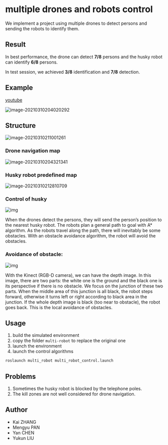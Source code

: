 # multiple drones and robots control

We implement a project using multiple drones to detect persons and sending the robots to identify them.

## Result

In best performance, the drone can detect **7/8** persons and the husky robot can identify **6/8** persons.

In test session, we achieved **3/8** identification and **7/8** detection.

## Example

[youtube](https://youtu.be/oOq0Vl2AG2k)

![image-20210310204020292](ReadMe.assets/image-20210310204020292.png)

## Structure

![image-20210310211001261](ReadMe.assets/image-20210310211001261.png)

### Drone navigation map

![image-20210310204321341](ReadMe.assets/image-20210310204321341.png)

### Husky robot predefined map

![image-20210310212810709](ReadMe.assets/image-20210310212810709.png)

### **Control of husky**

![img](https://lh5.googleusercontent.com/dwkex556HbyEIyJUQsBmDwJNUM6NDegZGRDeOstAFG-BH5hqyaZkzgmfN2oLIwhXp7JmrWNYs5CN_auD2LJHUyMKRYUyikMrRpB7Zpd5YkAp5EQ5XAq-z6b6b7jphnd34zHp049b)

When the drones detect the persons, they will send the person’s position to the nearest husky robot. The robots plan a general path to goal with A* algorithm. As the robots travel along the path, there will inevitably be some obstacles. With an obstacle avoidance algorithm, the robot will avoid the obstacles. 

### **Avoidance of obstacle:**

![img](https://lh6.googleusercontent.com/T3j6JALjm2wzvVF5Gv6bjKNU4fyb-1U_Me4wrtP1WFFdr0OBN2avwDqX8pCI_jpcEKnhToZapeDXMJ8jYCZQuYOSsLq0cd15I_oFw7W4bRLtL-Tsk3kEqtpt6f1uSqztFtwsPUgr)

With the Kinect (RGB-D camera), we can have the depth image. In this image, there are two parts: the white one is the ground and the black one is its perspective if there is no obstacle. We focus on the junction of these two parts. When the middle area of this junction is all black, the robot steps forward, otherwise it turns left or right according to black area in the junction. If the whole depth image is black (too near to obstacle), the robot goes back. This is the local avoidance of obstacles.

## Usage

1. build the simulated environment
2. copy the folder `multi-robot` to replace the original one
3. launch the environment
4. launch the control algorithms
```bash
roslaunch multi_robot multi_robot_control.launch
```

## Problems

1. Sometimes the husky robot is blocked by the telephone poles. 
2. The kill zones are not well considered for drone navigation.

## Author

- Kai ZHANG
- Mengyu PAN
- Yan CHEN
- Yukun LIU

